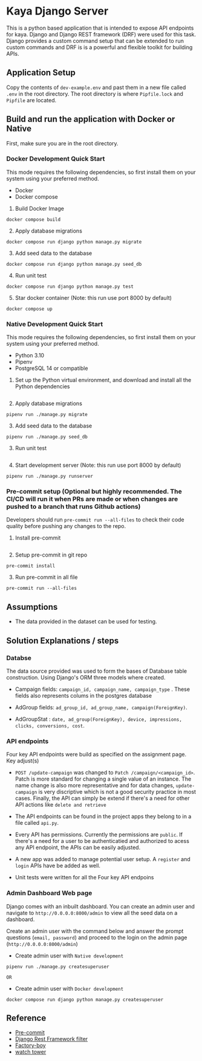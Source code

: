 # Kaya Django Server

This is a python based application that is intended to expose API endpoints for kaya. Django and Django REST framework (DRF) were used for this task. Django provides a custom command setup that can be extended to run custom commands and DRF is is a powerful and flexible toolkit for building APIs.

## Application Setup

Copy the contents of `dev-example.env` and past them in a new file called `.env` in the root directory. The root directory is where `Pipfile.lock` and `Pipfile` are located.

## Build and run the application with Docker or Native

First, make sure you are in the root directory.

### Docker Development Quick Start

This mode requires the following dependencies, so first install them on your system using your preferred method.

- Docker
- Docker compose

1. Build Docker Image

```
docker compose build
```

2. Apply database migrations

```
docker compose run django python manage.py migrate
```

3. Add seed data to the database

```
docker compose run django python manage.py seed_db
```

4. Run unit test

```
docker compose run django python manage.py test
```

5. Star docker container (Note: this run use port 8000 by default)

```
docker compose up
```

### Native Development Quick Start

This mode requires the following dependencies, so first install them on your system using your preferred method.

- Python 3.10
- Pipenv
- PostgreSQL 14 or compatible

1. Set up the Python virtual environment, and download and install all the Python dependencies

```pipenv sync
```

2. Apply database migrations

```
pipenv run ./manage.py migrate
```

3. Add seed data to the database

```
pipenv run ./manage.py seed_db
```

3. Run unit test

```pipenv run ./manage.py test
```

4. Start development server (Note: this run use port 8000 by default)

```
pipenv run ./manage.py runserver
```

### Pre-commit setup (Optional but highly recommended. The CI/CD will run it when PRs are made or when changes are pushed to a branch that runs Github actions)

Developers should run `pre-commit run --all-files` to check their code quality before pushing any changes to the repo.

1. Install pre-commit

```pip install pre-commit
```

2. Setup pre-commit in git repo

```
pre-commit install
```

3. Run pre-commit in all file

```
pre-commit run --all-files
```

## Assumptions

- The data provided in the dataset can be used for testing.

## Solution Explanations / steps

### Databse

The data source provided was used to form the bases of Database table construction. Using Django's ORM three models where created.

- Campaign fields: `campaign_id, campaign_name, campaign_type` . These fields also represents colums in the postgres database

- AdGroup fields: `ad_group_id, ad_group_name, campaign(ForeignKey)`.

- AdGroupStat : `date, ad_group(ForeignKey), device, impressions, clicks, conversions, cost`.

### API endpoints

Four key API endpoints were build as specified on the assignment page. Key adjust(s)

- `POST /update-campaign` was changed to `Patch /campaign/<campaign_id>`. Patch is more standard for changing a single value of an instance. The name change is also more representative and for data changes, `update-campaign` is very discriptive which is not a good security practice in most cases. Finally, the API can simply be extend if there's a need for other API actions like `delete and retrieve`

- The API endpoints can be found in the project apps they belong to in a file called `api.py`.

- Every API has permissions. Currently the permissions are `public`. If there's a need for a user to be authenticatied and authorized to acess any API endpoint, the APIs can be easily adjusted.

- A new app was added to manage potential user setup. A `register` and `login` APIs have be added as well.

- Unit tests were written for all the Four key API endpoins

### Admin Dashboard Web page

Django comes with an inbuilt dashboard. You can create an admin user and navigate to `http://0.0.0.0:8000/admin` to view all the seed data on a dashboard.

Create an admin user with the command below and answer the prompt questions (`email, password`) and proceed to the login on the admin page (`http://0.0.0.0:8000/admin`)

- Create admin user with `Native development`

```
pipenv run ./manage.py createsuperuser
```

`OR`

- Create admin user with `Docker development`

```
docker compose run django python manage.py createsuperuser
```

## Reference

- [Pre-commit](https://pre-commit.com/#install)
- [Django Rest Framework filter](https://django-filter.readthedocs.io/en/stable/)
- [Factory-boy](https://factoryboy.readthedocs.io/en/stable/orms.html)
- [watch tower](https://pypi.org/project/watchtower/)
